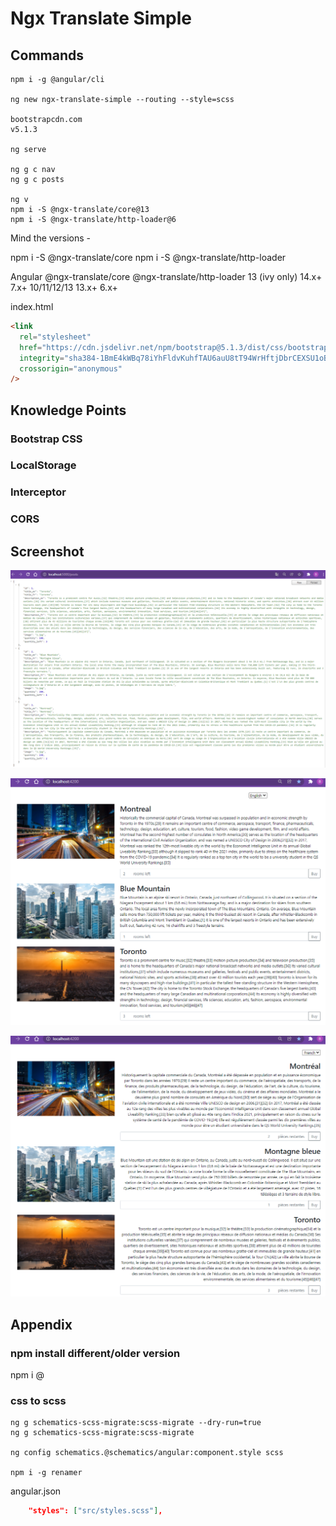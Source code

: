 # Ngx Translate Simple

## Commands

```dos
npm i -g @angular/cli

ng new ngx-translate-simple --routing --style=scss

bootstrapcdn.com
v5.1.3

ng serve

ng g c nav
ng g c posts

ng v
npm i -S @ngx-translate/core@13
npm i -S @ngx-translate/http-loader@6
```

Mind the versions -

npm i -S @ngx-translate/core
npm i -S @ngx-translate/http-loader

Angular @ngx-translate/core @ngx-translate/http-loader
13 (ivy only) 14.x+ 7.x+
10/11/12/13 13.x+ 6.x+

index.html

```html
<link
  rel="stylesheet"
  href="https://cdn.jsdelivr.net/npm/bootstrap@5.1.3/dist/css/bootstrap.min.css"
  integrity="sha384-1BmE4kWBq78iYhFldvKuhfTAU6auU8tT94WrHftjDbrCEXSU1oBoqyl2QvZ6jIW3"
  crossorigin="anonymous"
/>
```

## Knowledge Points

### Bootstrap CSS

### LocalStorage

### Interceptor

### CORS

## Screenshot

![](image/README/api.png)

![](image/README/en.png)

![](image/README/fr.png)

## Appendix

### npm install different/older version

npm i <module>@<version>

### css to scss

```dos
ng g schematics-scss-migrate:scss-migrate --dry-run=true
ng g schematics-scss-migrate:scss-migrate

ng config schematics.@schematics/angular:component.style scss

npm i -g renamer
```

angular.json

```json
    "styles": ["src/styles.scss"],
```
